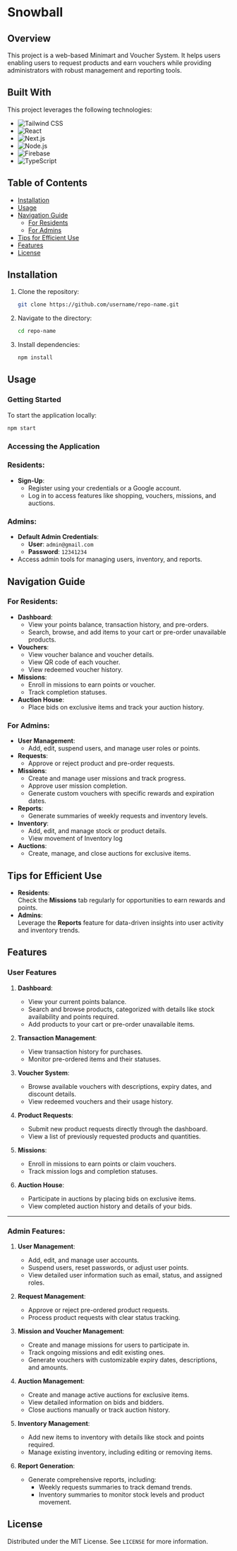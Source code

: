 # Snowball

## Overview
This project is a web-based Minimart and Voucher System. It helps users enabling users to request products and earn vouchers while providing administrators with robust management and reporting tools.

## Built With

This project leverages the following technologies:

- ![Tailwind CSS](https://img.shields.io/badge/Tailwind%20CSS-06B6D4?logo=tailwindcss&logoColor=white&style=for-the-badge)  
- ![React](https://img.shields.io/badge/React-61DAFB?logo=react&logoColor=white&style=for-the-badge)  
- ![Next.js](https://img.shields.io/badge/Next.js-000000?logo=next.js&logoColor=white&style=for-the-badge)  
- ![Node.js](https://img.shields.io/badge/Node.js-339933?logo=node.js&logoColor=white&style=for-the-badge)  
- ![Firebase](https://img.shields.io/badge/Firebase-FFCA28?logo=firebase&logoColor=black&style=for-the-badge)  
- ![TypeScript](https://img.shields.io/badge/TypeScript-3178C6?logo=typescript&logoColor=white&style=for-the-badge)  

## Table of Contents
- [Installation](#installation)
- [Usage](#usage)
- [Navigation Guide](#navigation-guide)
    - [For Residents](#for-residents)
    - [For Admins](#for-admins)
- [Tips for Efficient Use](#tips-for-efficient-use)
- [Features](#features)
- [License](#license)

## Installation

1. Clone the repository:
   ```bash
   git clone https://github.com/username/repo-name.git
   ```
2. Navigate to the directory:
   ```bash
   cd repo-name
   ```
3. Install dependencies:
   ```bash
   npm install
   ```
## Usage

### Getting Started
To start the application locally:
```bash
npm start
```

### Accessing the Application

### Residents:
- **Sign-Up**:  
  - Register using your credentials or a Google account.  
  - Log in to access features like shopping, vouchers, missions, and auctions.

### Admins:
- **Default Admin Credentials**:  
  - **User**: `admin@gmail.com`  
  - **Password**: `12341234`  
- Access admin tools for managing users, inventory, and reports.

## Navigation Guide

### For Residents:
- **Dashboard**:  
   - View your points balance, transaction history, and pre-orders.
   - Search, browse, and add items to your cart or pre-order unavailable products.
- **Vouchers**:  
  - View voucher balance and voucher details.
  - View QR code of each voucher.
  - View redeemed voucher history.
- **Missions**:  
  - Enroll in missions to earn points or voucher.
  - Track completion statuses.
- **Auction House**:  
  - Place bids on exclusive items and track your auction history.

### For Admins:
- **User Management**:  
  - Add, edit, suspend users, and manage user roles or points.
- **Requests**:  
  - Approve or reject product and pre-order requests.
- **Missions**:  
  - Create and manage user missions and track progress.
  - Approve user mission completion.
  - Generate custom vouchers with specific rewards and expiration dates.
- **Reports**:  
  - Generate summaries of weekly requests and inventory levels.
- **Inventory**:  
  - Add, edit, and manage stock or product details.
  - View movement of Inventory log
- **Auctions**:  
  - Create, manage, and close auctions for exclusive items.

## Tips for Efficient Use
- **Residents**:  
  Check the **Missions** tab regularly for opportunities to earn rewards and points.
- **Admins**:  
  Leverage the **Reports** feature for data-driven insights into user activity and inventory trends.

## Features

### User Features
1. **Dashboard**:
   - View your current points balance.
   - Search and browse products, categorized with details like stock availability and points required.
   - Add products to your cart or pre-order unavailable items.

2. **Transaction Management**:
   - View transaction history for purchases.
   - Monitor pre-ordered items and their statuses.

3. **Voucher System**:
   - Browse available vouchers with descriptions, expiry dates, and discount details.
   - View redeemed vouchers and their usage history.

4. **Product Requests**:
   - Submit new product requests directly through the dashboard.
   - View a list of previously requested products and quantities.

5. **Missions**:
   - Enroll in missions to earn points or claim vouchers.
   - Track mission logs and completion statuses.

6. **Auction House**:
   - Participate in auctions by placing bids on exclusive items.
   - View completed auction history and details of your bids.

---

### Admin Features:

1. **User Management**:
   - Add, edit, and manage user accounts.
   - Suspend users, reset passwords, or adjust user points.
   - View detailed user information such as email, status, and assigned roles.

2. **Request Management**:
   - Approve or reject pre-ordered product requests.
   - Process product requests with clear status tracking.

3. **Mission and Voucher Management**:
   - Create and manage missions for users to participate in.
   - Track ongoing missions and edit existing ones.
   - Generate vouchers with customizable expiry dates, descriptions, and amounts.

4. **Auction Management**:
   - Create and manage active auctions for exclusive items.
   - View detailed information on bids and bidders.
   - Close auctions manually or track auction history.

5. **Inventory Management**:
   - Add new items to inventory with details like stock and points required.
   - Manage existing inventory, including editing or removing items.

6. **Report Generation**:
   - Generate comprehensive reports, including:
     - Weekly requests summaries to track demand trends.
     - Inventory summaries to monitor stock levels and product movement.

## License

Distributed under the MIT License. See `LICENSE` for more information.


